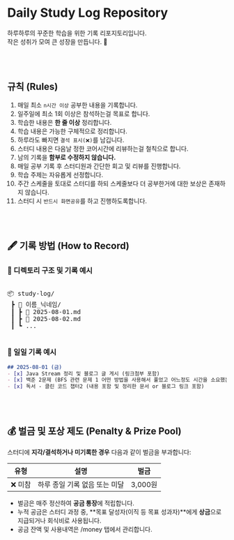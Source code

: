 #  Daily Study Log Repository

하루하루의 꾸준한 학습을 위한 기록 리포지토리입니다.  
작은 성취가 모여 큰 성장을 만듭니다. 🧗

<br />
<br />

##  규칙 (Rules)

1. 매일 최소 `n시간 이상` 공부한 내용을 기록합니다.
2. 일주일에 최소 1회 이상은 참석하는걸 목표로 합니다.
3. 학습한 내용은 **한 줄 이상** 정리합니다.
4. 학습 내용은 가능한 구체적으로 정리합니다.
5. 하루라도 빠지면 `결석 표시(❌)`를 남깁니다.
6. 스터디 내용은 다음날 정한 코어시간에 리뷰하는걸 철칙으로 합니다.
7. 남의 기록을 **함부로 수정하지 않습니다.**
8. 매일 공부 기록 후 스터디원과 간단한 회고 및 리뷰를 진행합니다.
9. 학습 주제는 자유롭게 선정합니다.
10. 주간 스케줄을 토대로 스터디를 하되 스케줄보다 더 공부한거에 대한 보상은 존재하지 않습니다.
11. 스터디 시 `반드시 화면공유`를 하고 진행하도록합니다.


<br />
<br />

## 🖋️ 기록 방법 (How to Record)

### 📁 디렉토리 구조 및 기록 예시
<pre>

📦 study-log/
 ┣ 📂 이름_닉네임/
 ┃ ┣ 📜 2025-08-01.md
 ┃ ┣ 📜 2025-08-02.md
 ┃ ┗ ...

</pre>


### 📄 일일 기록 예시
```markdown
## 2025-08-01 (금)
- [x] Java Stream 정리 및 블로그 글 게시 (링크첨부 포함)
- [x] 백준 2문제 (BFS 관련 문제 1 어떤 방법을 사용해서 풀었고 어느정도 시간을 소요했는지.. , 완전탐색 문제 1 풀지 못함. 정답지를 봐서 결국 해결했고 어떤 아이디어가 없어서 풀지 못했음.
- [x] 독서 - 클린 코드 챕터2 (내용 포함 및 정리한 문서 or 블로그 링크 포함)
```

<br />
<br />


## 💰 벌금 및 포상 제도 (Penalty & Prize Pool)

스터디에 **지각/결석하거나 미기록한 경우** 다음과 같이 벌금을 부과합니다:

| 유형 | 설명 | 벌금 |
|------|------|------|
| ❌ 미참 | 하루 종일 기록 없음 또는 미달 | 3,000원 |

- 벌금은 매주 정산하여 **공금 통장**에 적립합니다.
- 누적 공금은 스터디 과정 중, **목표 달성자(이직 등 목표 성과자)**에게 **상금**으로 지급되거나 회식비로 사용됩니다.
- 공금 잔액 및 사용내역은 /money 탭에서 관리합니다.
